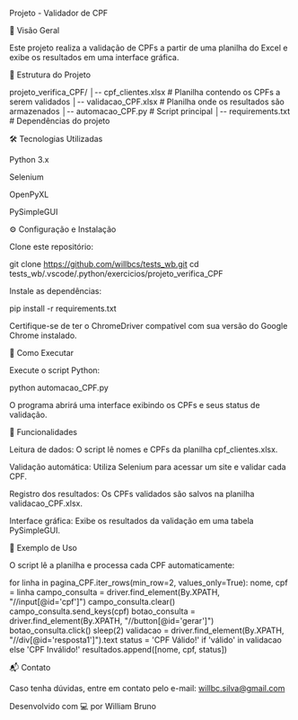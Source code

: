 Projeto - Validador de CPF

📌 Visão Geral

Este projeto realiza a validação de CPFs a partir de uma planilha do Excel e exibe os resultados em uma interface gráfica.

📂 Estrutura do Projeto

projeto_verifica_CPF/
│-- cpf_clientes.xlsx  # Planilha contendo os CPFs a serem validados
│-- validacao_CPF.xlsx  # Planilha onde os resultados são armazenados
│-- automacao_CPF.py  # Script principal
│-- requirements.txt  # Dependências do projeto

🛠️ Tecnologias Utilizadas

Python 3.x

Selenium

OpenPyXL

PySimpleGUI

⚙️ Configuração e Instalação

Clone este repositório:

git clone https://github.com/willbcs/tests_wb.git
cd tests_wb/.vscode/.python/exercicios/projeto_verifica_CPF

Instale as dependências:

pip install -r requirements.txt

Certifique-se de ter o ChromeDriver compatível com sua versão do Google Chrome instalado.

🚀 Como Executar

Execute o script Python:

python automacao_CPF.py

O programa abrirá uma interface exibindo os CPFs e seus status de validação.

📌 Funcionalidades

Leitura de dados: O script lê nomes e CPFs da planilha cpf_clientes.xlsx.

Validação automática: Utiliza Selenium para acessar um site e validar cada CPF.

Registro dos resultados: Os CPFs validados são salvos na planilha validacao_CPF.xlsx.

Interface gráfica: Exibe os resultados da validação em uma tabela PySimpleGUI.

📄 Exemplo de Uso

O script lê a planilha e processa cada CPF automaticamente:

for linha in pagina_CPF.iter_rows(min_row=2, values_only=True):
    nome, cpf = linha
    campo_consulta = driver.find_element(By.XPATH, "//input[@id='cpf']")
    campo_consulta.clear()
    campo_consulta.send_keys(cpf)
    botao_consulta = driver.find_element(By.XPATH, "//button[@id='gerar']")
    botao_consulta.click()
    sleep(2)
    validacao = driver.find_element(By.XPATH, "//div[@id='resposta1']").text
    status = 'CPF Válido!' if 'válido' in validacao else 'CPF Inválido!'
    resultados.append([nome, cpf, status])

📬 Contato

Caso tenha dúvidas, entre em contato pelo e-mail: willbc.silva@gmail.com

Desenvolvido com 💻 por William Bruno